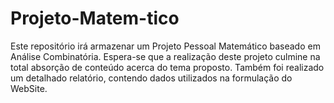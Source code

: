 # Projeto-Matem-tico
Este repositório irá armazenar um Projeto Pessoal Matemático baseado em Análise Combinatória.
Espera-se que a realização deste projeto culmine na total absorção de conteúdo acerca do tema proposto. 
Também foi realizado um detalhado relatório, contendo dados utilizados na formulação do WebSite.
